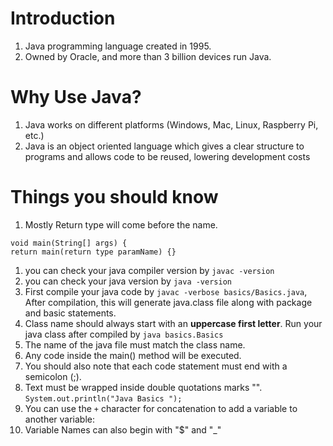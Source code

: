 # Introduction

1. Java programming language created in 1995.
1. Owned by Oracle, and more than 3 billion devices run Java.

# Why Use Java?

1. Java works on different platforms (Windows, Mac, Linux, Raspberry Pi, etc.)
1. Java is an object oriented language which gives a clear structure to programs and allows code to be reused, lowering development costs

# Things you should know
1. Mostly Return type will come before the name.

```
void main(String[] args) {
return main(return type paramName) {}
```

1. you can check your java compiler version by `javac -version`
1. you can check your java version by `java -version`
1. First compile your java code by `javac -verbose basics/Basics.java`, After compilation, this will generate java.class file along with package and basic statements.
1. Class name should always start with an **uppercase first letter**. Run your java class after compiled by `java basics.Basics`
1. The name of the java file must match the class name.
1. Any code inside the main() method will be executed.
1. You should also note that each code statement must end with a semicolon (;).
1. Text must be wrapped inside double quotations marks "". `System.out.println("Java Basics ");`
1. You can use the `+` character for concatenation to add a variable to another variable:
1. Variable Names can also begin with "$" and "_"